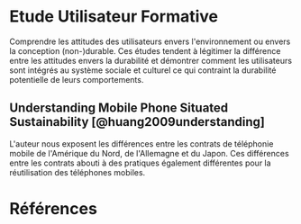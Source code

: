 # Etude Utilisateur Formative

Comprendre les attitudes des utilisateurs envers l'environnement ou envers la conception (non-)durable.
Ces études tendent à légitimer la différence entre les attitudes envers la durabilité et démontrer comment les utilisateurs sont intégrés au système sociale et culturel ce qui contraint la durabilité potentielle de leurs comportements.

## Understanding Mobile Phone Situated Sustainability [@huang2009understanding]

L'auteur nous exposent les différences entre les contrats de téléphonie mobile de l'Amérique du Nord, de l'Allemagne et du Japon. Ces différences entre les contrats abouti à des pratiques également différentes pour la réutilisation des téléphones mobiles.

# Références
